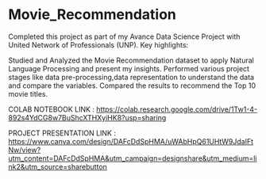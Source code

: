 # Movie_Recommendation

Completed this project as part of my Avance Data Science Project with United Network of Professionals (UNP). Key highlights:

Studied and Analyzed the Movie Recommendation dataset to apply Natural Language Processing and present my insights. Performed various project stages like data pre-processing,data representation to understand the data and compare the variables. Compared the results to recommend the Top 10 movie titles.

COLAB NOTEBOOK LINK : 
https://colab.research.google.com/drive/1Tw1-4-892s4YdCG8w7BuShcXTHXyiHK8?usp=sharing

PROJECT PRESENTATION LINK : 
https://www.canva.com/design/DAFcDdSpHMA/uWAbHpQ61UHtW9JdaIFtNw/view?utm_content=DAFcDdSpHMA&utm_campaign=designshare&utm_medium=link2&utm_source=sharebutton
